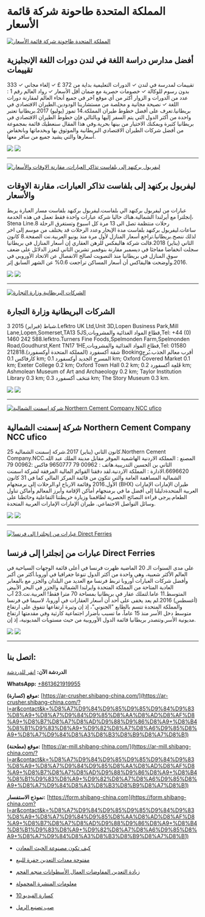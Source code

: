# المملكة المتحدة طاحونة شركة قائمة الأسعار

<a href="https://swt.shibang-china.com/?l=ar&img&k=%D8%A7%D9%84%D9%85%D9%85%D9%84%D9%83%D8%A9+%D8%A7%D9%84%D9%85%D8%AA%D8%AD%D8%AF%D8%A9+%D8%B7%D8%A7%D8%AD%D9%88%D9%86%D8%A9+%D8%B4%D8%B1%D9%83%D8%A9+%D9%82%D8%A7%D8%A6%D9%85%D8%A9+%D8%A7%D9%84%D8%A3%D8%B3%D8%B9%D8%A7%D8%B1" target="_blank">![المملكة المتحدة طاحونة شركة قائمة الأسعار](http://static.shibang-china.com/all-800x300/436.jpg)</a>

## أفضل مدارس دراسة اللغة في لندن دورات اللغة الإنجليزية تقييمات
333 تقييمات لمدرسة في لندن ✓ الدورات التعليمية بداية من 372 £ ✓ إلغاء مجاني ✓ بدون رسوم للوكالة ✓ خصومات حصرية مع ضمان أقل الأسعار ✓ رواد العالم رقم 1 : عدد من الدورات و الزوار أكثر من أي موقع آخر في جميع أنحاء العالم لمقارنة دورات اللغة ✓ نصيحة مجانية و مخلصة من مستشارينا الودودين.الطيران الاقتصادي في بريطانيا.تعرف على أفضل خطوط طيران المملكة.14 تموز (يوليو) 2017.بريطانيا تعتبر واحدة من أكثر الدول التي يتم السفر إليها وبالتالي فإن خطوط الطيران الاقتصادي في بريطانيا كثيرة ويمكنك الاختيار من بينها بحرية.وفي هذا المقال سنعطيك قائمة بمجموعة من أفضل شركات الطيران الاقتصادي البريطانية والموثوق بها وبخدماتها وبانخفاض أسعارها والتي يشيد جميع من سافر معها.


<a href="https://whatsapp.shibangsoft.com/WhatsApp.php" target="_blank" title="WhatsApp">![](http://static.shibang-china.com/icon/whatsapp.png)</a> <a href="https://swt.shibang-china.com/?l=ar&icon&k=%D8%A7%D9%84%D9%85%D9%85%D9%84%D9%83%D8%A9+%D8%A7%D9%84%D9%85%D8%AA%D8%AD%D8%AF%D8%A9+%D8%B7%D8%A7%D8%AD%D9%88%D9%86%D8%A9+%D8%B4%D8%B1%D9%83%D8%A9+%D9%82%D8%A7%D8%A6%D9%85%D8%A9+%D8%A7%D9%84%D8%A3%D8%B3%D8%B9%D8%A7%D8%B1" target="_blank">![](http://static.shibang-china.com/icon/chat-ar.png)</a>

---

<a href="https://swt.shibang-china.com/?l=ar&img&k=%D8%A7%D9%84%D9%85%D9%85%D9%84%D9%83%D8%A9+%D8%A7%D9%84%D9%85%D8%AA%D8%AD%D8%AF%D8%A9+%D8%B7%D8%A7%D8%AD%D9%88%D9%86%D8%A9+%D8%B4%D8%B1%D9%83%D8%A9+%D9%82%D8%A7%D8%A6%D9%85%D8%A9+%D8%A7%D9%84%D8%A3%D8%B3%D8%B9%D8%A7%D8%B1" target="_blank">![ليفربول برکنهد إلى بلفاست تذاكر العبارات، مقارنة الاوقات والأسعار](http://static.shibang-china.com/all-800x300/971.jpg)</a>

## ليفربول برکنهد إلى بلفاست تذاكر العبارات، مقارنة الاوقات والأسعار
عبارات من ليفربول برکنهد الي بلفاست.ليفربول برکنهد بلفاست مسار العبارة يربط إنجلترا مع أيرلندا الشمالية.هناك حاليا شركة عبارات واحدة فقط تعمل في هذه الخدمة، Stena Line.رحلات منتظمة تصل الى 13 مرة كل اسبوع وتستغرق الرحلة 8 ساعات.ليفربول برکنهد بلفاست مدة الإبحار وعدد الرحلات قد يختلف من موسم إلى اخر لذلك ننصح.بريطانيا.تراجع أسعار المنازل لأول مرة منذ يونيو العربية.نت الصفحة.8 كانون الثاني (يناير) 2018.قالت شركة هاليفكس للرهن العقاري إن أسعار المنازل في بريطانيا سجلت انخفاضا مفاجئا في ديسمبر مقارنة بنوفمبر تشرين الثاني لتعزز الدلائل على ضعف سوق المنازل في بريطانيا منذ التصويت لصالح الانفصال عن الاتحاد الأوروبي في 2016.وأوضحت هاليفاكس أن أسعار المساكن تراجعت 0.6% عن الشهر السابق إثر.


<a href="https://whatsapp.shibangsoft.com/WhatsApp.php" target="_blank" title="WhatsApp">![](http://static.shibang-china.com/icon/whatsapp.png)</a> <a href="https://swt.shibang-china.com/?l=ar&icon&k=%D8%A7%D9%84%D9%85%D9%85%D9%84%D9%83%D8%A9+%D8%A7%D9%84%D9%85%D8%AA%D8%AD%D8%AF%D8%A9+%D8%B7%D8%A7%D8%AD%D9%88%D9%86%D8%A9+%D8%B4%D8%B1%D9%83%D8%A9+%D9%82%D8%A7%D8%A6%D9%85%D8%A9+%D8%A7%D9%84%D8%A3%D8%B3%D8%B9%D8%A7%D8%B1" target="_blank">![](http://static.shibang-china.com/icon/chat-ar.png)</a>

---

<a href="https://swt.shibang-china.com/?l=ar&img&k=%D8%A7%D9%84%D9%85%D9%85%D9%84%D9%83%D8%A9+%D8%A7%D9%84%D9%85%D8%AA%D8%AD%D8%AF%D8%A9+%D8%B7%D8%A7%D8%AD%D9%88%D9%86%D8%A9+%D8%B4%D8%B1%D9%83%D8%A9+%D9%82%D8%A7%D8%A6%D9%85%D8%A9+%D8%A7%D9%84%D8%A3%D8%B3%D8%B9%D8%A7%D8%B1" target="_blank">![الشركات البريطانية وزارة التجارة](http://static.shibang-china.com/all-800x300/370.jpg)</a>

## الشركات البريطانية وزارة التجارة
3 شباط (فبراير) 2015.Lefktro UK Ltd,Unit 3D,Lopen Business Park,Mill Lane,Lopen,Somerset,TA13 5JS,قطاع المواد الغذائية والمشروبات,Tel: +44 (0) 1460 242 588.lefktro.Turners Fine Foods,Spelmonden Farm,Spelmonden Road,Goudhurst,Kent TN17 1HE,قطاع المواد الغذائية والمشروبات,Tel: 01580 212818.شقة أكسفورد (المملكة المتحدة أوكسفورد) Bookingأقرب معالم الجذب.بُرج كارفاكس 0.1 km; المسرح الجديد أوكسفورد 0.1 km; Oxford Covered Market 0.1 km; Exeter College 0.2 km; Oxford Town Hall 0.2 km; قَلعِة أكسفورد 0.2 km; Ashmolean Museum of Art and Archaeology 0.2 km; Taylor Institution Library 0.3 km; مَتحَف أكسفورد 0.3 km; The Story Museum 0.3 km.


<a href="https://whatsapp.shibangsoft.com/WhatsApp.php" target="_blank" title="WhatsApp">![](http://static.shibang-china.com/icon/whatsapp.png)</a> <a href="https://swt.shibang-china.com/?l=ar&icon&k=%D8%A7%D9%84%D9%85%D9%85%D9%84%D9%83%D8%A9+%D8%A7%D9%84%D9%85%D8%AA%D8%AD%D8%AF%D8%A9+%D8%B7%D8%A7%D8%AD%D9%88%D9%86%D8%A9+%D8%B4%D8%B1%D9%83%D8%A9+%D9%82%D8%A7%D8%A6%D9%85%D8%A9+%D8%A7%D9%84%D8%A3%D8%B3%D8%B9%D8%A7%D8%B1" target="_blank">![](http://static.shibang-china.com/icon/chat-ar.png)</a>

---

<a href="https://swt.shibang-china.com/?l=ar&img&k=%D8%A7%D9%84%D9%85%D9%85%D9%84%D9%83%D8%A9+%D8%A7%D9%84%D9%85%D8%AA%D8%AD%D8%AF%D8%A9+%D8%B7%D8%A7%D8%AD%D9%88%D9%86%D8%A9+%D8%B4%D8%B1%D9%83%D8%A9+%D9%82%D8%A7%D8%A6%D9%85%D8%A9+%D8%A7%D9%84%D8%A3%D8%B3%D8%B9%D8%A7%D8%B1" target="_blank">![ﺷﺮﻛﺔ إﺳﻤﻨﺖ اﻟﺸﻤﺎﻟﻴﺔ Northern Cement Company NCC ufico](http://static.shibang-china.com/all-800x300/171.jpg)</a>

## ﺷﺮﻛﺔ إﺳﻤﻨﺖ اﻟﺸﻤﺎﻟﻴﺔ Northern Cement Company NCC ufico
25 كانون الثاني (يناير) 2017.ﺷﺮﻛﺔ إﺳﻤﻨﺖ اﻟﺸﻤﺎﻟﻴﺔ.Northern Cement Company.NCC.اﻟﻤﺼﻨﻊ : اﻟﻤﻤﻠﻜﺔ اﻻردﻧﻴﺔ اﻟﻬﺎﺷﻤﻴﺔ اﻟﻤﻮﻗﺮ ﻣﻘﺎﺑﻞ ﻣﺪﻳﻨﺔ اﻟﻤﻠﻚ ﻋﺒﺪ اﻟﻠﻪ اﻟﺜﺎﻧﻲ ﺑﻦ اﻟﺤﺴﻴﻦ اﻟﺘﺪرﻳﺒﻴﺔ.ﻫﺎﺗﻒ : 00962 79 9650777 ﻓﺎﻛﺲ :00962 79 6696620.اﻻدارة : اﻟﻤﻤﻠﻜﺔ اﻻردﻧﻴﺔ.ﻟﻘﺪ دﻗﻘﻨﺎ اﻟﻘﻮاﺋﻢ اﻟﻤﺎﻟﻴﺔ اﻟﻤﺮﻓﻘﺔ ﻟﺸﺮﻛﺔ اﺳﻤﻨﺖ اﻟﺸﻤﺎﻟﻴﺔ اﻟﻤﺴﺎﻫﻤﺔ اﻟﻌﺎﻣﺔ واﻟﺘﻲ ﺗﺘﻜﻮن ﻣﻦ ﻗﺎﺋﻤﺔ اﻟﻤﺮﻛﺰ اﻟﻤﺎﻟﻲ ﻛﻤﺎ ﻓﻲ 31 ﻛﺎﻧﻮن اﻷول.2016 وﻗﺎﺋﻤﺔ اﻻرﺑﺎح او.الرحلات إلى برمنجهام (BHX) طيران الإمارات الإمارات العربية المتحدةدليلنا إلى أفضل ما في برمنجهام أماكن الإقامة وأبرز المعالم وأماكن تناول الطعام.يرجى قراءة النصائح الحصرية لطاقمنا وزيارة خريطتنا التفاعلية وحائطنا على وسائل التواصل الاجتماعي. طيران الإمارات الإمارات العربية المتحدة.


<a href="https://whatsapp.shibangsoft.com/WhatsApp.php" target="_blank" title="WhatsApp">![](http://static.shibang-china.com/icon/whatsapp.png)</a> <a href="https://swt.shibang-china.com/?l=ar&icon&k=%D8%A7%D9%84%D9%85%D9%85%D9%84%D9%83%D8%A9+%D8%A7%D9%84%D9%85%D8%AA%D8%AD%D8%AF%D8%A9+%D8%B7%D8%A7%D8%AD%D9%88%D9%86%D8%A9+%D8%B4%D8%B1%D9%83%D8%A9+%D9%82%D8%A7%D8%A6%D9%85%D8%A9+%D8%A7%D9%84%D8%A3%D8%B3%D8%B9%D8%A7%D8%B1" target="_blank">![](http://static.shibang-china.com/icon/chat-ar.png)</a>

---

<a href="https://swt.shibang-china.com/?l=ar&img&k=%D8%A7%D9%84%D9%85%D9%85%D9%84%D9%83%D8%A9+%D8%A7%D9%84%D9%85%D8%AA%D8%AD%D8%AF%D8%A9+%D8%B7%D8%A7%D8%AD%D9%88%D9%86%D8%A9+%D8%B4%D8%B1%D9%83%D8%A9+%D9%82%D8%A7%D8%A6%D9%85%D8%A9+%D8%A7%D9%84%D8%A3%D8%B3%D8%B9%D8%A7%D8%B1" target="_blank">![عبارات من إنجلترا إلى فرنسا Direct Ferries](http://static.shibang-china.com/all-800x300/1240.jpg)</a>

## عبارات من إنجلترا إلى فرنسا Direct Ferries
على مدى السنوات الـ 20 الماضية ظهرت فرنسا في أعلى قائمة الوجهات السياحية في العالم الأكثر شعبية، وهي واحدة من أكثر الدول تنوعا جغرافيا في أوروبا.أكثر من أكبر وأفضل شركات العبارات أوروبا تربط فرنسا مع العديد من البلدان والجزر مع بالمعابر العادية المتاحة من المملكة المتحدة وايرلندا الشمالية والجزر في البحر الأبيض المتوسط.11 عاما.لتملك عقار في بريطانيا بمساحة 70 مترا فقط! العربية.نت.23 آب (أغسطس) 2016.لم يعد يخفى على أحد أن أسعار العقارات في أوروبا، لاسيما في فرنسا والمملكة المتحدة تتسم بالطابع &quot;الجنوني&quot;، إذ إن وتيرة ارتفاعها تتفوق على ارتفاع متوسط دخل الأسر منذ 15 عاماً، ما تسبب بأضرار اجتماعية كارثية وفي مقدمتها ارتفاع مديونية الأسر.وتتصدر بريطانيا قائمة الدول الأوروبية من حيث مستويات المديونية، إذ إن.


<a href="https://whatsapp.shibangsoft.com/WhatsApp.php" target="_blank" title="WhatsApp">![](http://static.shibang-china.com/icon/whatsapp.png)</a> <a href="https://swt.shibang-china.com/?l=ar&icon&k=%D8%A7%D9%84%D9%85%D9%85%D9%84%D9%83%D8%A9+%D8%A7%D9%84%D9%85%D8%AA%D8%AD%D8%AF%D8%A9+%D8%B7%D8%A7%D8%AD%D9%88%D9%86%D8%A9+%D8%B4%D8%B1%D9%83%D8%A9+%D9%82%D8%A7%D8%A6%D9%85%D8%A9+%D8%A7%D9%84%D8%A3%D8%B3%D8%B9%D8%A7%D8%B1" target="_blank">![](http://static.shibang-china.com/icon/chat-ar.png)</a>

---
## اتصل بنا:

**الدردشة الآن:** [انقر للدردشة](https://swt.shibang-china.com?l=ar&contact&k=%D8%A7%D9%84%D9%85%D9%85%D9%84%D9%83%D8%A9+%D8%A7%D9%84%D9%85%D8%AA%D8%AD%D8%AF%D8%A9+%D8%B7%D8%A7%D8%AD%D9%88%D9%86%D8%A9+%D8%B4%D8%B1%D9%83%D8%A9+%D9%82%D8%A7%D8%A6%D9%85%D8%A9+%D8%A7%D9%84%D8%A3%D8%B3%D8%B9%D8%A7%D8%B1)

**WhatsApp:**  [+8613621919955](https://whatsapp.shibangsoft.com/WhatsApp.php)

**موقع (كسارة):** [https://ar-crusher.shibang-china.com/](https://ar-crusher.shibang-china.com/?l=ar&contact&k=%D8%A7%D9%84%D9%85%D9%85%D9%84%D9%83%D8%A9+%D8%A7%D9%84%D9%85%D8%AA%D8%AD%D8%AF%D8%A9+%D8%B7%D8%A7%D8%AD%D9%88%D9%86%D8%A9+%D8%B4%D8%B1%D9%83%D8%A9+%D9%82%D8%A7%D8%A6%D9%85%D8%A9+%D8%A7%D9%84%D8%A3%D8%B3%D8%B9%D8%A7%D8%B1)

**موقع (مطحنة):** [https://ar-mill.shibang-china.com/](https://ar-mill.shibang-china.com/?l=ar&contact&k=%D8%A7%D9%84%D9%85%D9%85%D9%84%D9%83%D8%A9+%D8%A7%D9%84%D9%85%D8%AA%D8%AD%D8%AF%D8%A9+%D8%B7%D8%A7%D8%AD%D9%88%D9%86%D8%A9+%D8%B4%D8%B1%D9%83%D8%A9+%D9%82%D8%A7%D8%A6%D9%85%D8%A9+%D8%A7%D9%84%D8%A3%D8%B3%D8%B9%D8%A7%D8%B1)

**نموذج الاستفسار:** [https://form.shibang-china.com](https://form.shibang-china.com?l=ar&contact&k=%D8%A7%D9%84%D9%85%D9%85%D9%84%D9%83%D8%A9+%D8%A7%D9%84%D9%85%D8%AA%D8%AD%D8%AF%D8%A9+%D8%B7%D8%A7%D8%AD%D9%88%D9%86%D8%A9+%D8%B4%D8%B1%D9%83%D8%A9+%D9%82%D8%A7%D8%A6%D9%85%D8%A9+%D8%A7%D9%84%D8%A3%D8%B3%D8%B9%D8%A7%D8%B1)

* [كيف تكون مصنوعة الخبث المعادن](../30/%D9%83%D9%8A%D9%81%20%D8%AA%D9%83%D9%88%D9%86%20%D9%85%D8%B5%D9%86%D9%88%D8%B9%D8%A9%20%D8%A7%D9%84%D8%AE%D8%A8%D8%AB%20%D8%A7%D9%84%D9%85%D8%B9%D8%A7%D8%AF%D9%86.md)

* [مفتوحة معدات التعدين حفرة للبيع](../30/%D9%85%D9%81%D8%AA%D9%88%D8%AD%D8%A9%20%D9%85%D8%B9%D8%AF%D8%A7%D8%AA%20%D8%A7%D9%84%D8%AA%D8%B9%D8%AF%D9%8A%D9%86%20%D8%AD%D9%81%D8%B1%D8%A9%20%D9%84%D9%84%D8%A8%D9%8A%D8%B9.md)

* [زيادة التعدين المفاوضات العمال الأسطوانات منجم الفحم](../28/%D8%B2%D9%8A%D8%A7%D8%AF%D8%A9%20%D8%A7%D9%84%D8%AA%D8%B9%D8%AF%D9%8A%D9%86%20%D8%A7%D9%84%D9%85%D9%81%D8%A7%D9%88%D8%B6%D8%A7%D8%AA%20%D8%A7%D9%84%D8%B9%D9%85%D8%A7%D9%84%20%D8%A7%D9%84%D8%A3%D8%B3%D8%B7%D9%88%D8%A7%D9%86%D8%A7%D8%AA%20%D9%85%D9%86%D8%AC%D9%85%20%D8%A7%D9%84%D9%81%D8%AD%D9%85.md)

* [معلومات المنشرة المحمولة](../29/%D9%85%D8%B9%D9%84%D9%88%D9%85%D8%A7%D8%AA%20%D8%A7%D9%84%D9%85%D9%86%D8%B4%D8%B1%D8%A9%20%D8%A7%D9%84%D9%85%D8%AD%D9%85%D9%88%D9%84%D8%A9.md)

* [10 كسارة الفيديو](../30/10%20%D9%83%D8%B3%D8%A7%D8%B1%D8%A9%20%D8%A7%D9%84%D9%81%D9%8A%D8%AF%D9%8A%D9%88.md)

* [صب تصنيع الرمل](../29/%D8%B5%D8%A8%20%D8%AA%D8%B5%D9%86%D9%8A%D8%B9%20%D8%A7%D9%84%D8%B1%D9%85%D9%84.md)